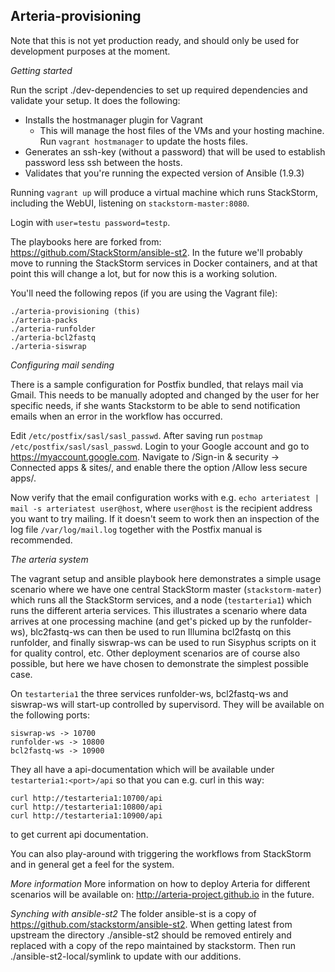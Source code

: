 Arteria-provisioning
--------------------

Note that this is not yet production ready, and should only be used for development purposes at the moment.

*Getting started*

Run the script ./dev-dependencies to set up required dependencies and validate your setup. It does the following:
* Installs the hostmanager plugin for Vagrant
  * This will manage the host files of the VMs and your hosting machine. Run `vagrant hostmanager` to update the hosts files.
* Generates an ssh-key (without a password) that will be used to establish password less ssh between the hosts.
* Validates that you're running the expected version of Ansible (1.9.3)

Running `vagrant up` will produce a virtual machine which runs StackStorm, including the WebUI, listening on `stackstorm-master:8080`.

Login with `user=testu password=testp`.

The playbooks here are forked from: https://github.com/StackStorm/ansible-st2. In the future we'll probably move to 
running the StackStorm services in Docker containers, and at that point this will change a lot, but for now this is 
a working solution.

You'll need the following repos (if you are using the Vagrant file):

    ./arteria-provisioning (this)
    ./arteria-packs
    ./arteria-runfolder
    ./arteria-bcl2fastq
    ./arteria-siswrap

*Configuring mail sending*

There is a sample configuration for Postfix bundled, that relays mail via Gmail. This needs to be manually adopted and changed by the user for her specific needs, if she wants Stackstorm to be able to send notification emails when an error in the workflow has occurred.

Edit `/etc/postfix/sasl/sasl_passwd`. After saving run `postmap /etc/postfix/sasl/sasl_passwd`. Login to your Google account and go to https://myaccount.google.com. Navigate to /Sign-in & security -> Connected apps & sites/, and enable there the option /Allow less secure apps/.  

Now verify that the email configuration works with e.g. `echo arteriatest | mail -s arteriatest user@host`, where `user@host` is the recipient address you want to try mailing. If it doesn't seem to work then an inspection of the log file `/var/log/mail.log` together with the Postfix manual is recommended. 

*The arteria system*

The vagrant setup and ansible playbook here demonstrates a simple usage scenario where we have one central StackStorm
master (`stackstorm-mater`) which runs all the StackStorm services, and a node (`testarteria1`) which runs the different
 arteria services. This illustrates a scenario where data arrives at one processing machine (and get's picked up by the
 runfolder-ws), blc2fastq-ws can then be used to run Illumina bcl2fastq on this runfolder, and finally siswrap-ws can 
  be used to run Sisyphus scripts on it for quality control, etc. Other deployment scenarios are of course also possible,
  but here we have chosen to demonstrate the simplest possible case.

On `testarteria1` the three services runfolder-ws, bcl2fastq-ws and siswrap-ws will start-up controlled by supervisord.
They will be available on the following ports:

    siswrap-ws -> 10700
    runfolder-ws -> 10800
    bcl2fastq-ws -> 10900

They all have a api-documentation which will be available under `testarteria1:<port>/api` so that you can e.g. curl
in this way:

    curl http://testarteria1:10700/api
    curl http://testarteria1:10800/api
    curl http://testarteria1:10900/api
    
to get current api documentation.

You can also play-around with triggering the workflows from StackStorm and in general get a feel for the system.

*More information*
More information on how to deploy Arteria for different scenarios will be available on: http://arteria-project.github.io
in the future.

*Synching with ansible-st2*
The folder ansible-st is a copy of https://github.com/stackstorm/ansible-st2. When getting latest from upstream
the directory ./ansible-st2 should be removed entirely and replaced with a copy of the repo maintained by stackstorm.
Then run ./ansible-st2-local/symlink to update with our additions.


